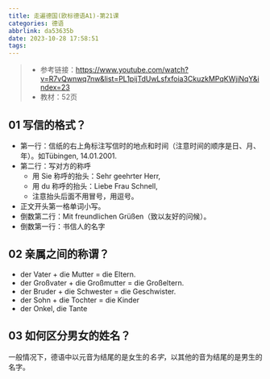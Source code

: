 ```yaml
---
title: 走遍德国(欧标德语A1)-第21课
categories: 德语
abbrlink: da53635b
date: 2023-10-28 17:58:51
tags:
---
```


> - 参考链接：https://www.youtube.com/watch?v=R7vQwnwq7nw&list=PL1pijTdUwLsfxfoia3CkuzkMPqKWjiNqY&index=23
> - 教材：52页



## 01 写信的格式？

- 第一行：信纸的右上角标注写信时的地点和时间（注意时间的顺序是日、月、年）。如Tübingen, 14.01.2001.
- 第二行：写对方的称呼
  - 用 Sie 称呼的抬头：Sehr geehrter Herr,
  - 用 du 称呼的抬头：Liebe Frau Schnell,
  - 注意抬头后面不用冒号，用逗号。
- 正文开头第一格单词小写。
- 倒数第二行：Mit freundlichen Grüßen（致以友好的问候）。
- 倒数第一行：书信人的名字

## 02 亲属之间的称谓？

- der Vater + die Mutter = die Eltern.
- der Großvater + die Großmutter = die Großeltern.
- der Bruder + die Schwester = die Geschwister.
- der Sohn + die Tochter = die Kinder
- der Onkel, die Tante

## 03 如何区分男女的姓名？

一般情况下，德语中以元音为结尾的是女生的*名字*，以其他的音为结尾的是男生的名字。
